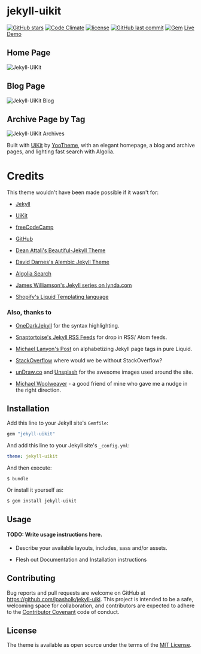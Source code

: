 # jekyll-uikit

[![GitHub stars](https://img.shields.io/github/stars/badges/shields.svg?style=social&label=Stars)](https://github.com/jpasholk/jekyll-uikit) [![Code Climate](https://img.shields.io/codeclimate/issues/twbs/bootstrap.svg)](https://github.com/jpasholk/jekyll-uikit/issues) [![license](https://img.shields.io/github/license/mashape/apistatus.svg)](https://github.com/jpasholk/jekyll-uikit) [![GitHub last commit](https://img.shields.io/github/last-commit/google/skia.svg)](https://github.com/jpasholk/jekyll-uikit) [![Gem](https://img.shields.io/gem/dv/rails/stable.svg)](https://rubygems.org/gems/jekyll-uikit) [Live Demo](https://jpasholk.com/jekyll-uikit/)

## Home Page

![Jekyll-UiKit](/Screenshot.png)

## Blog Page

![Jekyll-UiKit Blog](/docs/Blog-Screenshot.png)

## Archive Page by Tag

![Jekyll-UiKit Archives](/docs/Archives-Screenshot.png)


Built with [UiKit](https://getuikit.com/) by [YooTheme](https://yootheme.com/), with an elegant homepage, a blog and archive pages, and lighting fast search with Algolia.

# Credits

This theme wouldn't have been made possible if it wasn't for:

* [Jekyll](https://jekyllrb.com/)

* [UiKit](https://getuikit.com/)

* [freeCodeCamp](https://www.freecodecamp.org/)

* [GitHub](https://www.github.com/)

* [Dean Attali's Beautiful-Jekyll Theme](https://github.com/daattali/beautiful-jekyll)

* [David Darnes's Alembic Jekyll Theme](https://github.com/daviddarnes/alembic)

* [Algolia Search](https://www.algolia.com/)

* [James Williamson's Jekyll series on lynda.com](https://www.lynda.com/Jekyll-tutorials/Jekyll-Web-Designers/383124-2.html)

* [Shopify's Liquid Templating language](https://help.shopify.com/themes/liquid)

### Also, thanks to

* [OneDarkJekyll](https://github.com/mgyongyosi/OneDarkJekyll) for the syntax highlighting.

* [Snaptortoise's Jekyll RSS Feeds](https://github.com/snaptortoise/jekyll-rss-feeds) for drop in RSS/ Atom feeds.

* [Michael Lanyon's Post](https://blog.lanyonm.org/articles/2013/11/21/alphabetize-jekyll-page-tags-pure-liquid.html) on alphabetizing Jekyll page tags in pure Liquid.

* [StackOverflow](https://stackoverflow.com/search?q=Jekyll) where would we be without StackOverflow?

* [unDraw.co](https://undraw.co) and [Unsplash](https://unsplash.com) for the awesome images used around the site.

* [Michael Woolweaver](https://github.com/mwoolweaver) - a good friend of mine who gave me a nudge in the right direction.


## Installation

Add this line to your Jekyll site's `Gemfile`:

```ruby
gem "jekyll-uikit"
```

And add this line to your Jekyll site's `_config.yml`:

```yaml
theme: jekyll-uikit
```

And then execute:

    $ bundle

Or install it yourself as:

    $ gem install jekyll-uikit

## Usage

#### TODO: Write usage instructions here.

* Describe your available layouts, includes, sass and/or assets.

* Flesh out Documentation and Installation instructions

## Contributing

Bug reports and pull requests are welcome on GitHub at https://github.com/jpasholk/jekyll-uiki. This project is intended to be a safe, welcoming space for collaboration, and contributors are expected to adhere to the [Contributor Covenant](http://contributor-covenant.org) code of conduct.


## License

The theme is available as open source under the terms of the [MIT License](https://opensource.org/licenses/MIT).
